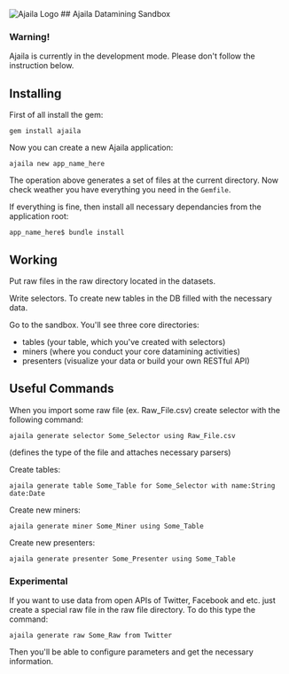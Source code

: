 <img src="https://raw.github.com/mac-r/Ajaila-Skeleton/master/ajaila_github.png" alt="Ajaila Logo">
## Ajaila Datamining Sandbox

### Warning!
Ajaila is currently in the development mode. Please don't follow the instruction below.

## Installing 

First of all install the gem:
```
gem install ajaila
```	

Now you can create a new Ajaila application:
```
ajaila new app_name_here
```

The operation above generates a set of files at the current directory. Now check weather you have everything you need in the `Gemfile`.

If everything is fine, then install all necessary dependancies from the application root:
```
app_name_here$ bundle install
```

## Working 

Put raw files in the raw directory located in the datasets.

Write selectors. To create new tables in the DB filled with the necessary data.

Go to the sandbox. You'll see three core directories:
* tables (your table, which you've created with selectors)
* miners (where you conduct your core datamining activities)
* presenters (visualize your data or build your own RESTful API)

## Useful Commands

When you import some raw file (ex. Raw_File.csv) create selector with the following command:
```
ajaila generate selector Some_Selector using Raw_File.csv
```
(defines the type of the file and attaches necessary parsers)

Create tables:
```
ajaila generate table Some_Table for Some_Selector with name:String date:Date
```

Create new miners:
```
ajaila generate miner Some_Miner using Some_Table
```

Create new presenters:
```
ajaila generate presenter Some_Presenter using Some_Table
```

### Experimental

If you want to use data from open APIs of Twitter, Facebook and etc. just create a special raw file in the raw file directory. To do this type the command:
```
ajaila generate raw Some_Raw from Twitter
```

Then you'll be able to configure parameters and get the necessary information.
